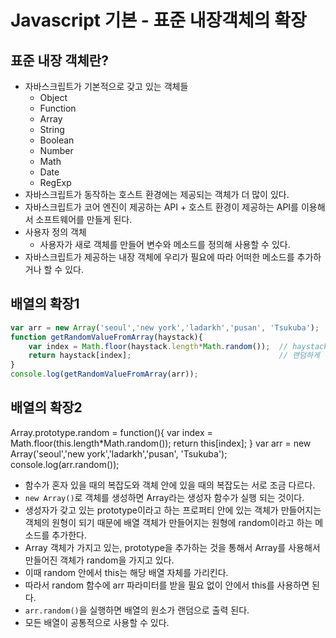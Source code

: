 # Javascript 기본 - 표준 내장객체의 확장

## 표준 내장 객체란?
- 자바스크립트가 기본적으로 갖고 있는 객체들
    - Object
    - Function
    - Array
    - String
    - Boolean
    - Number
    - Math
    - Date
    - RegExp
- 자바스크립트가 동작하는 호스트 환경에는 제공되는 객체가 더 많이 있다.
- 자바스크립트가 코어 엔진이 제공하는 API + 호스트 환경이 제공하는 API를 이용해서 소프트웨어를 만들게 된다.
- 사용자 정의 객체
    - 사용자가 새로 객체를 만들어 변수와 메소드를 정의해 사용할 수 있다.
- 자바스크립트가 제공하는 내장 객체에 우리가 필요에 따라 어떠한 메소드를 추가하거나 할 수 있다.

## 배열의 확장1

```javascript
var arr = new Array('seoul','new york','ladarkh','pusan', 'Tsukuba');
function getRandomValueFromArray(haystack){
    var index = Math.floor(haystack.length*Math.random());  // haystack의 길이 보다 작은 정수 값이 랜덤하게 생성 됨.
    return haystack[index];                                 // 랜덤하게 획득한 index 값을 이용해서 배열의 값을 얻음.
}
console.log(getRandomValueFromArray(arr));
```

## 배열의 확장2


Array.prototype.random = function(){
    var index = Math.floor(this.length*Math.random());
    return this[index];
}
var arr = new Array('seoul','new york','ladarkh','pusan', 'Tsukuba');
console.log(arr.random());

- 함수가 혼자 있을 때의 복잡도와 객체 안에 있을 때의 복잡도는 서로 조금 다르다.
- ```new Array()```로 객체를 생성하면 Array라는 생성자 함수가 실행 되는 것이다.
- 생성자가 갖고 있는 prototype이라고 하는 프로퍼티 안에 있는 객체가 만들어지는 객체의 원형이 되기 때문에
배열 객체가 만들어지는 원형에 random이라고 하는 메소드를 추가한다.
- Array 객체가 가지고 있는, prototype을 추가하는 것을 통해서 Array를 사용해서 만들어진 객체가 random을 가지고 있다.
- 이때 random 안에서 this는 해당 배열 자체를 가리킨다.
- 따라서 random 함수에 arr 파라미터를 받을 필요 없이 안에서 this를 사용하면 된다.
- ```arr.random()```을 실행하면 배열의 원소가 랜덤으로 출력 된다.
- 모든 배열이 공통적으로 사용할 수 있다.
